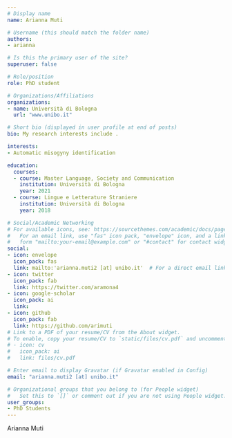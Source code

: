 ```yaml
---
# Display name
name: Arianna Muti

# Username (this should match the folder name)
authors:
- arianna

# Is this the primary user of the site?
superuser: false

# Role/position
role: PhD student

# Organizations/Affiliations
organizations:
- name: Università di Bologna
  url: "www.unibo.it"

# Short bio (displayed in user profile at end of posts)
bio: My research interests include .

interests:
- Automatic misogyny identification 

education:
  courses:
  - course: Master Language, Society and Communication
    institution: Università di Bologna
    year: 2021
  - course: Lingue e Letterature Straniere
    institution: Università di Bologna
    year: 2018

# Social/Academic Networking
# For available icons, see: https://sourcethemes.com/academic/docs/page-builder/#icons
#   For an email link, use "fas" icon pack, "envelope" icon, and a link in the
#   form "mailto:your-email@example.com" or "#contact" for contact widget.
social:
- icon: envelope
  icon_pack: fas
  link: mailto:'arianna.muti2 [at] unibo.it'  # For a direct email link, use "mailto:test@example.org".
- icon: twitter
  icon_pack: fab
  link: https://twitter.com/aramona4
- icon: google-scholar
  icon_pack: ai
  link: 
- icon: github
  icon_pack: fab
  link: https://github.com/arimuti
# Link to a PDF of your resume/CV from the About widget.
# To enable, copy your resume/CV to `static/files/cv.pdf` and uncomment the lines below.
# - icon: cv
#   icon_pack: ai
#   link: files/cv.pdf

# Enter email to display Gravatar (if Gravatar enabled in Config)
email: "arianna.muti2 [at] unibo.it"

# Organizational groups that you belong to (for People widget)
#   Set this to `[]` or comment out if you are not using People widget.
user_groups:
- PhD Students
---
```


Arianna Muti
